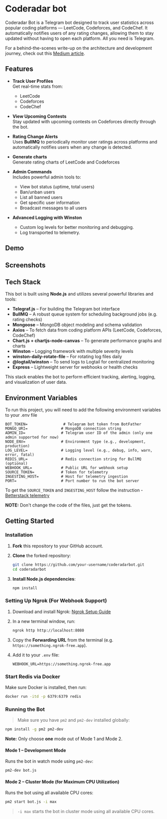 
# Coderadar bot


Coderadar Bot is a Telegram bot designed to track user statistics across popular coding platforms — LeetCode, Codeforces, and CodeChef. It automatically notifies users of any rating changes, allowing them to stay updated without having to open each platform. All you need is Telegram.

For a behind-the-scenes write-up on the architecture and development journey, check out this [Medium article](https://link.com).




## Features

- **Track User Profiles**  
  Get real-time stats from:
  - LeetCode  
  - Codeforces  
  - CodeChef  

- **View Upcoming Contests**  
  Stay updated with upcoming contests on Codeforces directly through the bot.

- **Rating Change Alerts**  
  Uses **BullMQ** to periodically monitor user ratings across platforms and automatically notifies users when any change is detected.

- **Generate charts**  
  Generate rating charts of LeetCode and Codeforces

- **Admin Commands**  
  Includes powerful admin tools to:
  - View bot status (uptime, total users)  
  - Ban/unban users  
  - List all banned users  
  - Get specific user information  
  - Broadcast messages to all users

- **Advanced Logging with Winston**  
  - Custom log levels for better monitoring and debugging.
  - Log transported to telemetry.




## Demo



## Screenshots




## Tech Stack

This bot is built using **Node.js** and utilizes several powerful libraries and tools:

- **Telegraf.js** – For building the Telegram bot interface
- **BullMQ** – A robust queue system for scheduling background jobs (e.g. rating checks)
- **Mongoose** – MongoDB object modeling and schema validation
- **Axios** – To fetch data from coding platform APIs (LeetCode, Codeforces, CodeChef)
- **Chart.js + chartjs-node-canvas** – To generate performance graphs and charts
- **Winston** – Logging framework with multiple severity levels
- **winston-daily-rotate-file** – For rotating log files daily
- **@logtail/winston** – To send logs to Logtail for centralized monitoring
- **Express** – Lightweight server for webhooks or health checks

This stack enables the bot to perform efficient tracking, alerting, logging, and visualization of user data.



## Environment Variables

To run this project, you will need to add the following environment variables to your .env file


```env
BOT_TOKEN=                # Telegram bot token from BotFather
MONGO_URI=               # MongoDB connection string
ADMIN_ID=                # Telegram user ID of the admin (only one admin supported for now)
NODE_ENV=                # Environment type (e.g., development, production)
LOG_LEVEL=               # Logging level (e.g., debug, info, warn, error, fatal)
REDIS_URL=               # Redis connection string for BullMQ (optional)
WEBHOOK_URL=             # Public URL for webhook setup
SOURCE_TOKEN=            # Token for telemetry
INGESTING_HOST=          # Host for telemetry ingestion
PORT=                    # Port number to run the bot server
```

To get the `SOURCE_TOKEN` and `INGESTING_HOST` follow the instruction - [Betterstack telemetry](https://betterstack.com/community/guides/logging/how-to-install-setup-and-use-winston-and-morgan-to-log-node-js-applications/#centralizing-your-logs-in-the-cloud)

**NOTE:** Don't change the code of the files, just get the tokens.
## Getting Started

### Installation

1. **Fork** this repository to your GitHub account.
2. **Clone** the forked repository:
   ```bash
   git clone https://github.com/your-username/coderadarbot.git
   cd coderadarbot
   ```

3. **Install Node.js dependencies**:
   ```bash
   npm install
   ```


### Setting Up Ngrok (For Webhook Support)

1. Download and install Ngrok: [Ngrok Setup Guide](https://dashboard.ngrok.com/get-started/setup/windows)

2. In a new terminal window, run:
   ```bash
   ngrok http http://localhost:8080
   ```

3. Copy the **Forwarding URL** from the terminal (e.g. `https://something.ngrok-free.app`).

4. Add it to your `.env` file:
   ```env
   WEBHOOK_URL=https://something.ngrok-free.app
   ```


### Start Redis via Docker

Make sure Docker is installed, then run:
```bash
docker run -itd -p 6379:6379 redis
```


### Running the Bot

> Make sure you have `pm2` and `pm2-dev` installed globally:
```bash
npm install -g pm2 pm2-dev
```
**Note:** Only choose **one** mode out of Mode 1 and Mode 2.

#### Mode 1 – Development Mode
Runs the bot in watch mode using `pm2-dev`:
```bash
pm2-dev bot.js
```

####  Mode 2 – Cluster Mode (for Maximum CPU Utilization)
Runs the bot using all available CPU cores:
```bash
pm2 start bot.js -i max
```

> `-i max` starts the bot in cluster mode using all available CPU cores.